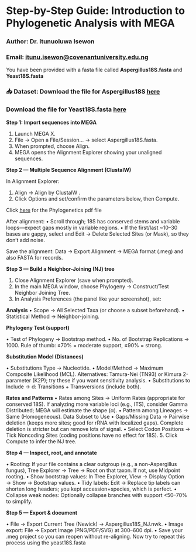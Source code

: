 # Step-by-Step Guide: Introduction to Phylogenetic Analysis with MEGA  

### Author: Dr. Itunuoluwa Isewon

### Email: itunu.isewon@covenantuniversity.edu.ng 

You have been provided with a fasta file called **Aspergillus18S.fasta** and **Yeast18S.fasta**

### 📥 **Dataset:** Download the file for Aspergillus18S [here](https://drive.google.com/file/d/198xN18mfp4nXMt5clEkke5q0jDkK3U5X/view?usp=sharing)

### Download the file for Yeast18S.fasta [here](https://drive.google.com/file/d/1sHnZbJOcKqs4mpDHCKBxPkUNNkF8-zLF/view?usp=drive_link)

**Step 1: Import sequences into MEGA**

1. Launch MEGA X. 
2. File → Open a File/Session… → select Aspergillus18S.fasta. 
3. When prompted, choose Align. 
4. MEGA opens the Alignment Explorer showing your unaligned sequences.
    
**Step 2 — Multiple Sequence Alignment (ClustalW)**

In Alignment Explorer: 
1. Align → Align by ClustalW . 
2. Click Options and set/confirm the parameters below, then Compute. 

Click [here](https://github.com/ItunuIsewon/ACEMFS_FUTMinna_Bioinformatics_Workshop/blob/main/Modules/Phylogenetics_Guide.pdf) for the Phylogenetics pdf file 
 
After alignment: 
• Scroll through; 18S has conserved stems and variable loops—expect gaps mostly in variable regions. 
• If the first/last ~10–30 bases are gappy, select and Edit → Delete Selected Sites (or Mask), so they don’t add noise. 

Save the alignment: Data → Export Alignment → MEGA format (.meg) and also FASTA 
for records. 
 
**Step 3 — Build a Neighbor-Joining (NJ) tree**

1. Close Alignment Explorer (save when prompted). 
2. In the main MEGA window, choose Phylogeny → Construct/Test Neighbor
Joining Tree. 
3. In Analysis Preferences (the panel like your screenshot), set:
   
**Analysis**
• Scope → All Selected Taxa (or choose a subset beforehand). 
• Statistical Method → Neighbor-joining. 

**Phylogeny Test (support)**

• Test of Phylogeny → Bootstrap method. 
• No. of Bootstrap Replications → 1000. 
Rule of thumb: ≥70% = moderate support, ≥90% = strong. 

**Substitution Model (Distances)**

• Substitutions Type → Nucleotide. 
• Model/Method → Maximum Composite Likelihood (MCL). 
Alternatives: Tamura-Nei (TN93) or Kimura 2-parameter (K2P); try these if you 
want sensitivity analysis. 
• Substitutions to Include → d: Transitions + Transversions (include both).

**Rates and Patterns**
• Rates among Sites → Uniform Rates (appropriate for conserved 18S). If analyzing more variable loci (e.g., ITS), consider Gamma Distributed; MEGA will 
estimate the shape (α). 
• Pattern among Lineages → Same (Homogeneous). 
Data Subset to Use 
• Gaps/Missing Data → Pairwise deletion (keeps more sites; good for rRNA with 
localized gaps). 
Complete deletion is stricter but can remove lots of signal. 
• Select Codon Positions → Tick Noncoding Sites (coding positions have no effect 
for 18S). 
5. Click Compute to infer the NJ tree.
   
**Step 4 — Inspect, root, and annotate**

• Rooting: If your file contains a clear outgroup (e.g., a non-Aspergillus fungus), Tree 
Explorer → Tree → Root on that taxon. If not, use Midpoint rooting. 
• Show bootstrap values: In Tree Explorer, View → Display Option → Show → 
Bootstrap values. 
• Tidy labels: Edit → Replace tip labels can shorten long headers; you kept 
accession+species, which is perfect. 
• Collapse weak nodes: Optionally collapse branches with support <50–70% to 
simplify. 

**Step 5 — Export & document**

• File → Export Current Tree (Newick) → Aspergillus18S_NJ.nwk. 
• Image export: File → Export Image (PNG/PDF/SVG) at 300–600 dpi. 
• Save your .meg project so you can reopen without re-aligning. 
Now try to repeat this process using the yeast18S.fasta 
